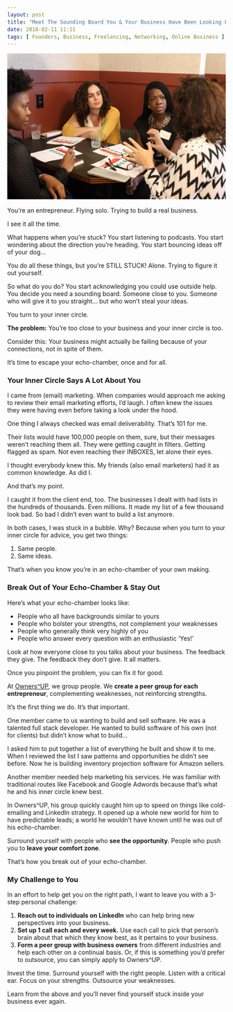 ```yaml
---
layout: post
title: "Meet The Sounding Board You & Your Business Have Been Looking For"
date: 2018-02-11 11:11
tags: [ Founders, Business, Freelancing, Networking, Online Business ]
---
```

<img src="/images/posts/soundboard.jpg" />

You’re an entrepreneur. Flying solo. Trying to build a real business.

I see it all the time.

What happens when you’re stuck? You start listening to podcasts. You start wondering about the direction you’re heading. You start bouncing ideas off of your dog…

You do all these things, but you’re STILL STUCK! Alone. Trying to figure it out yourself.

So what do you do? You start acknowledging you could use outside help. You decide you need a sounding board. Someone close to you. Someone who will give it to you straight… but who won’t steal your ideas.

You turn to your inner circle.

__The problem:__ You’re too close to your business and your inner circle is too.

Consider this: Your business might actually be failing because of your connections, not in spite of them.

It’s time to escape your echo-chamber, once and for all.

### Your Inner Circle Says A Lot About You

I came from (email) marketing. When companies would approach me asking to review their email marketing efforts, I’d laugh. I often knew the issues they were having even before taking a look under the hood.

One thing I always checked was email deliverability. That’s 101 for me.

Their lists would have 100,000 people on them, sure, but their messages weren’t reaching them all. They were getting caught in filters. Getting flagged as spam. Not even reaching their INBOXES, let alone their eyes.

I thought everybody knew this. My friends (also email marketers) had it as common knowledge. As did I.

And that’s my point.

I caught it from the client end, too. The businesses I dealt with had lists in the hundreds of thousands. Even millions. It made my list of a few thousand look bad. So bad I didn’t even want to build a list anymore.

In both cases, I was stuck in a bubble. Why? Because when you turn to your inner circle for advice, you get two things:

1. Same people.
2. Same ideas.

That’s when you know you’re in an echo-chamber of your own making.

### Break Out of Your Echo-Chamber & Stay Out

Here’s what your echo-chamber looks like:

* People who all have backgrounds similar to yours
* People who bolster your strengths, not complement your weaknesses
* People who generally think very highly of you
* People who answer every question with an enthusiastic ‘Yes!’

Look at how everyone close to you talks about your business. The feedback they give. The feedback they don’t give. It all matters.

Once you pinpoint the problem, you can fix it for good.

At [Owners^UP](https://ownersup.com/), we group people. We __create a peer group for each entrepreneur__, complementing weaknesses, not reinforcing strengths.

It’s the first thing we do. It’s that important.

One member came to us wanting to build and sell software. He was a talented full stack developer. He wanted to build software of his own (not for clients) but didn’t know what to build...

I asked him to put together a list of everything he built and show it to me. When I reviewed the list I saw patterns and opportunities he didn’t see before. Now he is building inventory projection software for Amazon sellers.

Another member needed help marketing his services. He was familiar with traditional routes like Facebook and Google Adwords because that’s what he and his inner circle knew best.

In Owners^UP, his group quickly caught him up to speed on things like cold-emailing and LinkedIn strategy. It opened up a whole new world for him to have predictable leads; a world he wouldn’t have known until he was out of his echo-chamber.

Surround yourself with people who __see the opportunity__. People who push you to __leave your comfort zone__.

That’s how you break out of your echo-chamber.

### My Challenge to You

In an effort to help get you on the right path, I want to leave you with a 3-step personal challenge:

1. __Reach out to individuals on LinkedIn__ who can help bring new perspectives into your business.
2. __Set up 1 call each and every week.__ Use each call to pick that person’s brain about that which they know best, as it pertains to your business.
3. __Form a peer group with business owners__ from different industries and help each other on a continual basis. Or, if this is something you’d prefer to outsource, you can simply apply to Owners^UP.

Invest the time. Surround yourself with the right people. Listen with a critical ear. Focus on your strengths. Outsource your weaknesses.

Learn from the above and you’ll never find yourself stuck inside your business ever again.